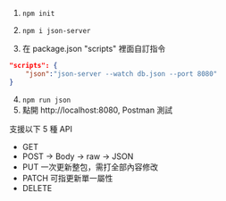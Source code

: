1. `npm init`
2. `npm i json-server`

3. 在 package.json "scripts" 裡面自訂指令

```json
"scripts": {
    "json":"json-server --watch db.json --port 8080"
}
```

4. `npm run json`
5. 點開 http://localhost:8080, Postman 測試

支援以下 5 種 API
-   GET
-   POST -> Body -> raw -> JSON
-   PUT 一次更新整包，需打全部內容修改
-   PATCH 可指更新單一屬性
-   DELETE
